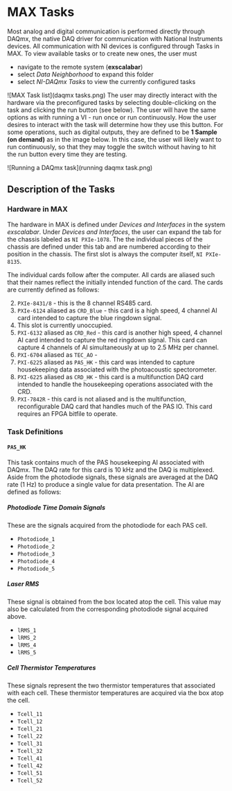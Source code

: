 # MAX Tasks
Most analog and digital communication is performed directly through DAQmx, the native DAQ driver for communication with National Instruments devices.  All communication with NI devices is configured through Tasks in MAX.  To view available tasks or to create new ones, the user must

* navigate to the remote system (**exscalabar**)
* select *Data Neighborhood* to expand this folder 
* select *NI-DAQmx Tasks* to view the currently configured tasks

![MAX Task list](daqmx tasks.png)
The user may directly interact with the hardware via the preconfigured tasks by selecting double-clicking on the task and clicking the run button (see below).  The user will have the same options as with running a VI - run once or run continuously.  How the user desires to interact with the task will determine how they use this button.  For some operations, such as digital outputs, they are defined to be **1 Sample (on demand)** as in the image below.  In this case, the user will likely want to run continuously, so that they may toggle the switch without having to hit the run button every time they are testing.

![Running a DAQmx task](running daqmx task.png)

## Description of the Tasks

### Hardware in MAX

The hardware in MAX is defined under *Devices and Interfaces* in the system *exscalabar*.  Under *Devices and Interfaces*, the user can expand the tab for the chassis labeled as ``NI PXIe-1078``.  The the individual pieces of the chassis are defined under this tab and are numbered according to their position in the chassis.  The first slot is always the computer itself, ``NI PXIe-8135``. 

The individual cards follow after the computer.  All cards are aliased such that their names reflect the initially intended function of the card.   The cards are currently defined as follows:

2. ``PXIe-8431/8`` - this is the 8 channel RS485 card.
3. ``PXIe-6124``  aliased as ``CRD_Blue`` - this card is a high speed, 4 channel AI card intended to capture the blue ringdown signal.
4. This slot is currently unoccupied.
5. ``PXI-6132`` aliased as ``CRD_Red`` - this card is another high speed, 4 channel AI card intended to capture the red ringdown signal.  This card can capture 4 channels of AI simultaneously at up to 2.5 MHz per channel.
6. ``PXI-6704`` aliased as ``TEC_AO`` - 
7. ``PXI-6225`` aliased as ``PAS_HK`` - this card was intended to capture housekeeping data associated with the photoacoustic spectorometer.
8. ``PXI-6225`` aliased as ``CRD_HK`` - this card is a multifunction DAQ card intended to handle the housekeeping operations associated with the CRD.
9. ``PXI-7842R`` - this card is not aliased and is the multifunction, reconfigurable DAQ card that handles much of the PAS IO.  This card requires an FPGA bitfile to operate.

### Task Definitions

#### ``PAS_HK``

This task contains much of the PAS housekeeping AI associated with DAQmx.  The DAQ rate for this card is 10 kHz and the DAQ is multiplexed.  Aside from the photodiode signals, these signals are averaged at the DAQ rate (1 Hz) to produce a single value for data presentation. The AI are defined as follows:

##### Photodiode Time Domain Signals

These are the signals acquired from the photodiode for each PAS cell.

* ``Photodiode_1`` 
* ``Photodiode_2``
* ``Photodiode_3``
* ``Photodiode_4``
* ``Photodiode_5``

##### Laser RMS

These signal is obtained from the box located atop the cell.  This value may also be calculated from the corresponding photodiode signal acquired above.

* ``lRMS_1``
* ``lRMS_2``
* ``lRMS_4``
* ``lRMS_5``

##### Cell Thermistor Temperatures

These signals represent the two thermistor temperatures that associated with each cell.  These thermistor temperatures are acquired via the box atop the cell.

* ``Tcell_11``
* ``Tcell_12``
* ``Tcell_21``
* ``Tcell_22``
* ``Tcell_31``
* ``Tcell_32``
* ``Tcell_41``
* ``Tcell_42``
* ``Tcell_51``
* ``Tcell_52``
